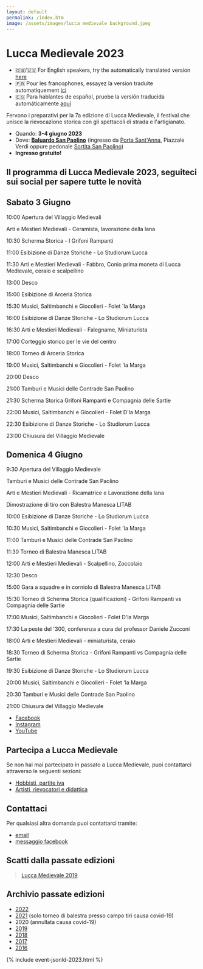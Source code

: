 ```yaml
---
layout: default
permalink: /index.htm
image: /assets/images/lucca medievale background.jpeg
---
```

# Lucca Medievale 2023

* 🇬🇧/🇺🇸 For English speakers, try the automatically translated version [here](https://luccamedievale-it.translate.goog/?_x_tr_sl=it&_x_tr_tl=en&_x_tr_hl=en-US&_x_tr_pto=wapp)
* 🇫🇷 Pour les francophones, essayez la version traduite automatiquement [ici](https://luccamedievale-it.translate.goog/?_x_tr_sl=it&_x_tr_tl=fr&_x_tr_hl=en-US&_x_tr_pto=wapp)
* 🇪🇸 Para hablantes de español, pruebe la versión traducida automáticamente [aquí](https://luccamedievale-it.translate.goog/?_x_tr_sl=it&_x_tr_tl=es&_x_tr_hl=en-US&_x_tr_pto=wapp)

Fervono i preparativi per la 7a edizione di Lucca Medievale, il festival che
unisce la rievocazione storica con gli spettacoli di strada e l'artigianato.

* Quando: **3-4 giugno 2023**
* Dove: [**Baluardo San Paolino**](https://goo.gl/maps/6ytTUxrdXRfRdcxa9) (ingresso da [Porta Sant'Anna](https://goo.gl/maps/hTwRTSi9H1tRyA6V8), Piazzale Verdi oppure pedonale [Sortita San Paolino](https://goo.gl/maps/w5AGU55QRmLh17jx8))
* **Ingresso gratuito!**

## Il programma di Lucca Medievale 2023, seguiteci sui social per sapere tutte le novità
## Sabato 3 Giugno 

10:00 Apertura del Villaggio Medievali 
      
  Arti e Mestieri Medievali - Ceramista, lavorazione della lana

10:30 Scherma Storica - I Grifoni Rampanti

11:00 Esibizione di Danze Storiche - Lo Studiorum Lucca

11:30 Arti e Mestieri Medievali - Fabbro, Conio prima moneta di Lucca Medievale, ceraio e scalpellino

13:00 Desco

15:00 Esibizione di Arceria Storica

15:30 Musici, Saltimbanchi e Giocolieri - Folet 'la Marga

16:00 Esibizione di Danze Storiche - Lo Studiorum Lucca

16:30 Arti e Mestieri Medievali - Falegname, Miniaturista

17:00 Corteggio storico per le vie del centro

18:00 Torneo di Arceria Storica

19:00 Musici, Saltimbanchi e Giocolieri - Folet 'la Marga

20:00 Desco

21:00 Tamburi e Musici delle Contrade San Paolino

21:30 Scherma Storica Grifoni Rampanti e Compagnia delle Sartie

22:00 Musici, Saltimbanchi e Giocolieri - Folet D'la Marga

22:30 Esibizione di Danze Storiche - Lo Studiorum Lucca

23:00 Chiusura del Villaggio Medievale

## Domenica 4 Giugno
9:30 Apertura del Villaggio Medievale
     
   Tamburi e Musici delle Contrade San Paolino
     
   Arti e Mestieri Medievali - Ricamatrice e Lavorazione della lana
     
   Dimostrazione di tiro con Balestra Manesca LITAB
   
10:00 Esibizione di Danze Storiche - Lo Studiorum Lucca

10:30 Musici, Saltimbanchi e Giocolieri - Folet 'la Marga

11:00 Tamburi e Musici delle Contrade San Paolino

11:30 Torneo di Balestra Manesca LITAB

12:00 Arti e Mestieri Medievali - Scalpellino, Zoccolaio

12:30 Desco

15:00 Gara a squadre e in corniolo di Balestra Manesca LITAB

15:30 Torneo di Scherma Storica (qualificazioni) - Grifoni Rampanti vs Compagnia delle Sartie

17:00 Musici, Saltimbanchi e Giocolieri - Folet D'la Marga

17:30 La peste del '300, conferenza a cura del professor Daniele Zucconi

18:00 Arti e Mestieri Medievali - miniaturista, ceraio

18:30 Torneo di Scherma Storica - Grifoni Rampanti vs Compagnia delle Sartie

19:30 Esibizione di Danze Storiche - Lo Studiorum Lucca

20:00 Musici, Saltimbanchi e Giocolieri - Folet 'la Marga

20:30 Tamburi e Musici delle Contrade San Paolino

21:00 Chiusura del Villaggio Medievale

* [Facebook](https://www.facebook.com/luccamedievale/)
* [Instagram](https://www.instagram.com/luccamedievale/)
* [YouTube](https://www.youtube.com/playlist?list=PLGmFjg-_N7COfovMy0z5-9uYcLXp1Tec-)

## Partecipa a Lucca Medievale

Se non hai mai partecipato in passato a Lucca Medievale, puoi contattarci
attraverso le seguenti sezioni:

* [Hobbisti, partite iva](villaggio-medievale.md)
* [Artisti, rievocatori e didattica](partecipa.md)

## Contattaci

Per qualsiasi altra domanda puoi contattarci tramite:

* [email](mailto:consanpaolino@gmail.com)
* [messaggio facebook](https://www.facebook.com/luccamedievale/)

## Scatti dalla passate edizioni

<blockquote class="imgur-embed-pub" lang="en" data-id="a/0J8eSjw"><a href="//imgur.com/a/0J8eSjw">Lucca Medievale 2019</a></blockquote><script async src="//s.imgur.com/min/embed.js" charset="utf-8"></script>

## Archivio passate edizioni

* [2022](2022.md)
* [2021](2021.md) (solo torneo di balestra presso campo tiri causa covid-19)
* 2020 (annullata causa covid-19)
* [2019](2019.md)
* [2018](2018.md)
* [2017](2017.md)
* [2016](2016.md)

{% include event-jsonld-2023.html %}
